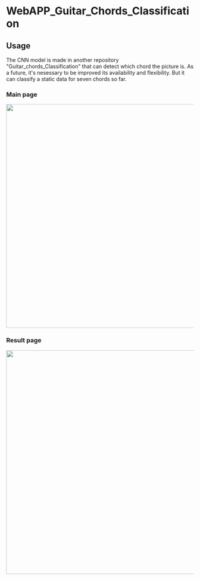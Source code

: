 # WebAPP_Guitar_Chords_Classification

## Usage
The CNN model is made in another repository "Guitar_chords_Classification" that can detect which chord the picture is.
As a future, it's nesessary to be improved its availability and flexibility. But it can classify a static data for seven chords so far.

### Main page
<img src="https://github.com/RyunosukeIchiyasu/WebAPP_Guitar_Chords_Classification/blob/master/pics/index.jpg" width="600">

### Result page
<img src="https://github.com/RyunosukeIchiyasu/WebAPP_Guitar_Chords_Classification/blob/master/pics/result.jpg" width="600">

